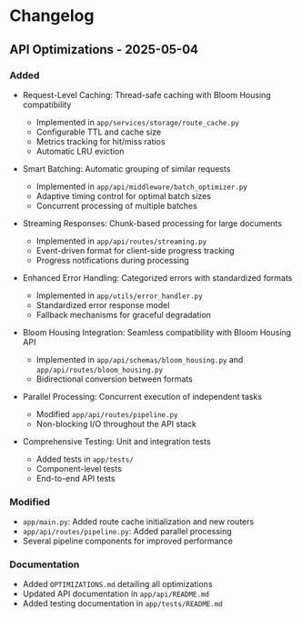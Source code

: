 # Changelog

## API Optimizations - 2025-05-04

### Added
- Request-Level Caching: Thread-safe caching with Bloom Housing compatibility
  - Implemented in `app/services/storage/route_cache.py`
  - Configurable TTL and cache size
  - Metrics tracking for hit/miss ratios
  - Automatic LRU eviction

- Smart Batching: Automatic grouping of similar requests
  - Implemented in `app/api/middleware/batch_optimizer.py`
  - Adaptive timing control for optimal batch sizes
  - Concurrent processing of multiple batches

- Streaming Responses: Chunk-based processing for large documents
  - Implemented in `app/api/routes/streaming.py`
  - Event-driven format for client-side progress tracking
  - Progress notifications during processing

- Enhanced Error Handling: Categorized errors with standardized formats
  - Implemented in `app/utils/error_handler.py`
  - Standardized error response model
  - Fallback mechanisms for graceful degradation

- Bloom Housing Integration: Seamless compatibility with Bloom Housing API
  - Implemented in `app/api/schemas/bloom_housing.py` and `app/api/routes/bloom_housing.py`
  - Bidirectional conversion between formats

- Parallel Processing: Concurrent execution of independent tasks
  - Modified `app/api/routes/pipeline.py`
  - Non-blocking I/O throughout the API stack

- Comprehensive Testing: Unit and integration tests
  - Added tests in `app/tests/`
  - Component-level tests
  - End-to-end API tests

### Modified
- `app/main.py`: Added route cache initialization and new routers
- `app/api/routes/pipeline.py`: Added parallel processing
- Several pipeline components for improved performance

### Documentation
- Added `OPTIMIZATIONS.md` detailing all optimizations
- Updated API documentation in `app/api/README.md`
- Added testing documentation in `app/tests/README.md`